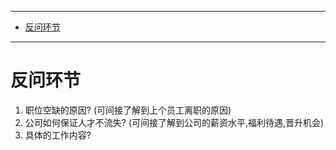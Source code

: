 ----

* [反问环节](#反问环节)

----



# 反问环节

1. 职位空缺的原因? (可间接了解到上个员工离职的原因)
2. 公司如何保证人才不流失? (可间接了解到公司的薪资水平,福利待遇,晋升机会)
3. 具体的工作内容?

